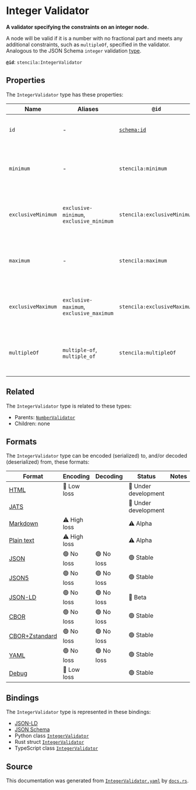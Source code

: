 # Integer Validator

**A validator specifying the constraints on an integer node.**

A node will be valid if it is a number with no fractional part and meets any additional constraints,
such as `multipleOf`, specified in the validator.
Analogous to the JSON Schema `integer` validation [type](https://json-schema.org/draft/2019-09/json-schema-validation.html#rfc.section.6.1.1).


**`@id`**: `stencila:IntegerValidator`

## Properties

The `IntegerValidator` type has these properties:

| Name               | Aliases                                  | `@id`                                | Type                                                                                            | Description                                         | Inherited from                                                                                                     |
| ------------------ | ---------------------------------------- | ------------------------------------ | ----------------------------------------------------------------------------------------------- | --------------------------------------------------- | ------------------------------------------------------------------------------------------------------------------ |
| `id`               | -                                        | [`schema:id`](https://schema.org/id) | [`String`](https://github.com/stencila/stencila/blob/main/docs/reference/schema/data/string.md) | The identifier for this item.                       | [`Entity`](https://github.com/stencila/stencila/blob/main/docs/reference/schema/other/entity.md)                   |
| `minimum`          | -                                        | `stencila:minimum`                   | [`Number`](https://github.com/stencila/stencila/blob/main/docs/reference/schema/data/number.md) | The inclusive lower limit for a numeric node.       | [`NumberValidator`](https://github.com/stencila/stencila/blob/main/docs/reference/schema/data/number-validator.md) |
| `exclusiveMinimum` | `exclusive-minimum`, `exclusive_minimum` | `stencila:exclusiveMinimum`          | [`Number`](https://github.com/stencila/stencila/blob/main/docs/reference/schema/data/number.md) | The exclusive lower limit for a numeric node.       | [`NumberValidator`](https://github.com/stencila/stencila/blob/main/docs/reference/schema/data/number-validator.md) |
| `maximum`          | -                                        | `stencila:maximum`                   | [`Number`](https://github.com/stencila/stencila/blob/main/docs/reference/schema/data/number.md) | The inclusive upper limit for a numeric node.       | [`NumberValidator`](https://github.com/stencila/stencila/blob/main/docs/reference/schema/data/number-validator.md) |
| `exclusiveMaximum` | `exclusive-maximum`, `exclusive_maximum` | `stencila:exclusiveMaximum`          | [`Number`](https://github.com/stencila/stencila/blob/main/docs/reference/schema/data/number.md) | The exclusive upper limit for a numeric node.       | [`NumberValidator`](https://github.com/stencila/stencila/blob/main/docs/reference/schema/data/number-validator.md) |
| `multipleOf`       | `multiple-of`, `multiple_of`             | `stencila:multipleOf`                | [`Number`](https://github.com/stencila/stencila/blob/main/docs/reference/schema/data/number.md) | A number that a numeric node must be a multiple of. | [`NumberValidator`](https://github.com/stencila/stencila/blob/main/docs/reference/schema/data/number-validator.md) |

## Related

The `IntegerValidator` type is related to these types:

- Parents: [`NumberValidator`](https://github.com/stencila/stencila/blob/main/docs/reference/schema/data/number-validator.md)
- Children: none

## Formats

The `IntegerValidator` type can be encoded (serialized) to, and/or decoded (deserialized) from, these formats:

| Format                                                                                             | Encoding         | Decoding     | Status                 | Notes |
| -------------------------------------------------------------------------------------------------- | ---------------- | ------------ | ---------------------- | ----- |
| [HTML](https://github.com/stencila/stencila/blob/main/docs/reference/formats/html.md)              | 🔷 Low loss       |              | 🚧 Under development    |       |
| [JATS](https://github.com/stencila/stencila/blob/main/docs/reference/formats/jats.md)              |                  |              | 🚧 Under development    |       |
| [Markdown](https://github.com/stencila/stencila/blob/main/docs/reference/formats/markdown.md)      | ⚠️ High loss     |              | ⚠️ Alpha               |       |
| [Plain text](https://github.com/stencila/stencila/blob/main/docs/reference/formats/text.md)        | ⚠️ High loss     |              | ⚠️ Alpha               |       |
| [JSON](https://github.com/stencila/stencila/blob/main/docs/reference/formats/json.md)              | 🟢 No loss        | 🟢 No loss    | 🟢 Stable               |       |
| [JSON5](https://github.com/stencila/stencila/blob/main/docs/reference/formats/json5.md)            | 🟢 No loss        | 🟢 No loss    | 🟢 Stable               |       |
| [JSON-LD](https://github.com/stencila/stencila/blob/main/docs/reference/formats/jsonld.md)         | 🟢 No loss        | 🟢 No loss    | 🔶 Beta                 |       |
| [CBOR](https://github.com/stencila/stencila/blob/main/docs/reference/formats/cbor.md)              | 🟢 No loss        | 🟢 No loss    | 🟢 Stable               |       |
| [CBOR+Zstandard](https://github.com/stencila/stencila/blob/main/docs/reference/formats/cborzst.md) | 🟢 No loss        | 🟢 No loss    | 🟢 Stable               |       |
| [YAML](https://github.com/stencila/stencila/blob/main/docs/reference/formats/yaml.md)              | 🟢 No loss        | 🟢 No loss    | 🟢 Stable               |       |
| [Debug](https://github.com/stencila/stencila/blob/main/docs/reference/formats/debug.md)            | 🔷 Low loss       |              | 🟢 Stable               |       |

## Bindings

The `IntegerValidator` type is represented in these bindings:

- [JSON-LD](https://stencila.org/IntegerValidator.jsonld)
- [JSON Schema](https://stencila.org/IntegerValidator.schema.json)
- Python class [`IntegerValidator`](https://github.com/stencila/stencila/blob/main/python/python/stencila/types/integer_validator.py)
- Rust struct [`IntegerValidator`](https://github.com/stencila/stencila/blob/main/rust/schema/src/types/integer_validator.rs)
- TypeScript class [`IntegerValidator`](https://github.com/stencila/stencila/blob/main/ts/src/types/IntegerValidator.ts)

## Source

This documentation was generated from [`IntegerValidator.yaml`](https://github.com/stencila/stencila/blob/main/schema/IntegerValidator.yaml) by [`docs.rs`](https://github.com/stencila/stencila/blob/main/rust/schema-gen/src/docs.rs).